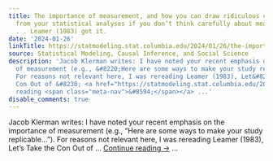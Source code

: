 ```yaml
---
title: The importance of measurement, and how you can draw ridiculous conclusions
  from your statistical analyses if you don’t think carefully about measurement .
  . . Leamer (1983) got it.
date: '2024-01-26'
linkTitle: https://statmodeling.stat.columbia.edu/2024/01/26/the-importance-of-measurement-and-how-you-can-draw-ridiculous-conclusions-from-your-statistical-analyses-if-you-dont-think-carefully-about-measurement-leamer-1983-got-it/
source: Statistical Modeling, Causal Inference, and Social Science
description: 'Jacob Klerman writes: I have noted your recent emphasis on the importance
  of measurement (e.g., &#8220;Here are some ways to make your study replicable&#8230;&#8221;).
  For reasons not relevant here, I was rereading Leamer (1983), Let&#8217;s Take the
  Con Out of &#8230; <a href="https://statmodeling.stat.columbia.edu/2024/01/26/the-importance-of-measurement-and-how-you-can-draw-ridiculous-conclusions-from-your-statistical-analyses-if-you-dont-think-carefully-about-measurement-leamer-1983-got-it/">Continue
  reading <span class="meta-nav">&#8594;</span></a> ...'
disable_comments: true
---
```

Jacob Klerman writes: I have noted your recent emphasis on the importance of measurement (e.g., &#8220;Here are some ways to make your study replicable&#8230;&#8221;). For reasons not relevant here, I was rereading Leamer (1983), Let&#8217;s Take the Con Out of &#8230; <a href="https://statmodeling.stat.columbia.edu/2024/01/26/the-importance-of-measurement-and-how-you-can-draw-ridiculous-conclusions-from-your-statistical-analyses-if-you-dont-think-carefully-about-measurement-leamer-1983-got-it/">Continue reading <span class="meta-nav">&#8594;</span></a> ...